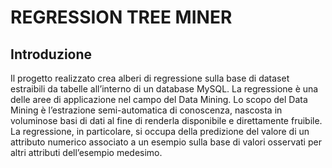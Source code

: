 # REGRESSION TREE MINER

## Introduzione
Il progetto realizzato crea alberi di regressione sulla base di dataset estraibili da tabelle all’interno di un database MySQL. 
La regressione è una delle aree di applicazione nel campo del Data Mining. Lo scopo del Data Mining è l’estrazione semi-automatica di conoscenza, nascosta in voluminose basi di dati al fine di renderla disponibile e direttamente fruibile. La regressione, in particolare, si occupa della predizione del valore di un attributo numerico associato a un esempio sulla base di valori osservati per altri attributi dell’esempio medesimo.
